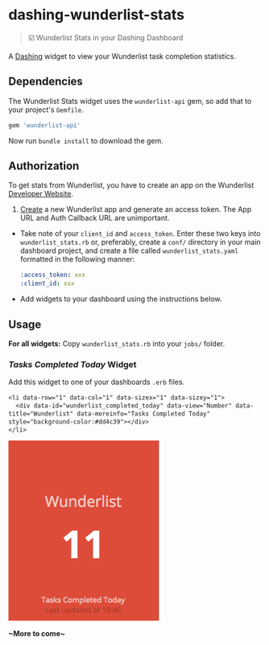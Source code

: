 # dashing-wunderlist-stats
>:ballot_box_with_check: Wunderlist Stats in your Dashing Dashboard

A [Dashing](https://github.com/Shopify/dashing) widget to view your Wunderlist task completion statistics.

## Dependencies

The Wunderlist Stats widget uses the `wunderlist-api` gem, so add that to your project's `Gemfile`.

```ruby
gem 'wunderlist-api'
```

Now run `bundle install` to download the gem.

## Authorization

To get stats from Wunderlist, you have to create an app on the Wunderlist [Developer Website](https://developer.wunderlist.com/apps). 

1. [Create](https://developer.wunderlist.com/apps/new) a new Wunderlist app and generate an access token. The App URL and Auth Callback URL are unimportant.
* Take note of your `client_id` and `access_token`. Enter these two keys into `wunderlist_stats.rb` or, preferably, create a `conf/` directory in your main dashboard project, and create a file called `wunderlist_stats.yaml` formatted in the following manner:
    
    ```yaml
    :access_token: xxx
    :client_id: xxx
    ```
* Add widgets to your dashboard using the instructions below.

## Usage

**For all widgets:** Copy `wunderlist_stats.rb` into your `jobs/` folder.

### *Tasks Completed Today* Widget
Add this widget to one of your dashboards `.erb` files.
```erb
<li data-row="1" data-col="1" data-sizex="1" data-sizey="1">
  <div data-id="wunderlist_completed_today" data-view="Number" data-title="Wunderlist" data-moreinfo="Tasks Completed Today" style="background-color:#dd4c39"></div>
</li>
```

![Tasks Completed Today Widget](img/tasks_completed_today.png)

**~More to come~**
<!-- ### *Tasks Completed This Week* Widget
1. Install jorgemorgado's [dashing-barchart](https://github.com/jorgemorgado/dashing-barchart)
2. Add this widget to one of your dashboards. -->